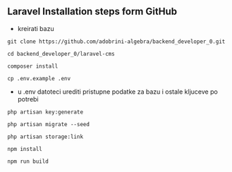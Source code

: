 ## Laravel Installation steps form GitHub

- kreirati bazu

```
git clone https://github.com/adobrini-algebra/backend_developer_0.git

cd backend_developer_0/laravel-cms

composer install

cp .env.example .env
```

- u .env datoteci urediti pristupne podatke za bazu i ostale kljuceve po potrebi

```
php artisan key:generate

php artisan migrate --seed

php artisan storage:link

npm install

npm run build
```

